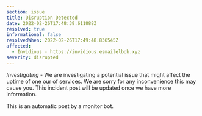 ```yaml
---
section: issue
title: Disruption Detected
date: 2022-02-26T17:48:39.611888Z
resolved: true
informational: false
resolvedWhen: 2022-02-26T17:49:48.836545Z
affected:
  - Invidious - https://invidious.esmailelbob.xyz
severity: disrupted
---
```

*Investigating* - We are investigating a potential issue that might affect the uptime of one our of services. We are sorry for any inconvenience this may cause you. This incident post will be updated once we have more information.

This is an automatic post by a monitor bot.
        